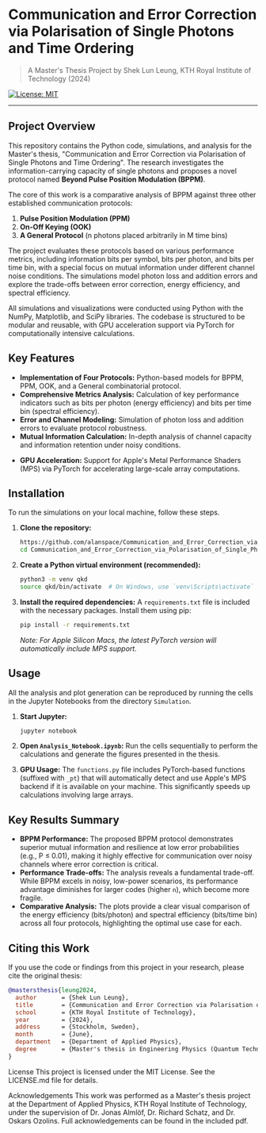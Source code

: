 # Communication and Error Correction via Polarisation of Single Photons and Time Ordering
> A Master's Thesis Project by Shek Lun Leung, KTH Royal Institute of Technology (2024)

[![License: MIT](https://img.shields.io/badge/License-MIT-yellow.svg)](https://opensource.org/licenses/MIT)

<!-- *Cover Image: "An oil painting constructed in DALL.E 2 showing a single photon with polarization being sent by Alice and being corrected by Bob by distant transmission."* -->

---

## Project Overview

This repository contains the Python code, simulations, and analysis for the Master's thesis, "Communication and Error Correction via Polarisation of Single Photons and Time Ordering". The research investigates the information-carrying capacity of single photons and proposes a novel protocol named **Beyond Pulse Position Modulation (BPPM)**.

The core of this work is a comparative analysis of BPPM against three other established communication protocols:
1.  **Pulse Position Modulation (PPM)**
2.  **On-Off Keying (OOK)**
3.  **A General Protocol** (n photons placed arbitrarily in M time bins)

The project evaluates these protocols based on various performance metrics, including information bits per symbol, bits per photon, and bits per time bin, with a special focus on mutual information under different channel noise conditions. The simulations model photon loss and addition errors and explore the trade-offs between error correction, energy efficiency, and spectral efficiency.

All simulations and visualizations were conducted using Python with the NumPy, Matplotlib, and SciPy libraries. The codebase is structured to be modular and reusable, with GPU acceleration support via PyTorch for computationally intensive calculations.

## Key Features

- **Implementation of Four Protocols:** Python-based models for BPPM, PPM, OOK, and a General combinatorial protocol.
- **Comprehensive Metrics Analysis:** Calculation of key performance indicators such as bits per photon (energy efficiency) and bits per time bin (spectral efficiency).
- **Error and Channel Modeling:** Simulation of photon loss and addition errors to evaluate protocol robustness.
- **Mutual Information Calculation:** In-depth analysis of channel capacity and information retention under noisy conditions.
<!-- - **Modular and Reusable Code:** A central `functions.py` library contains all core logic, making the analysis notebooks clean and easy to follow. -->
- **GPU Acceleration:** Support for Apple's Metal Performance Shaders (MPS) via PyTorch for accelerating large-scale array computations.


## Installation

To run the simulations on your local machine, follow these steps.

1.  **Clone the repository:**
    ```bash
    https://github.com/alanspace/Communication_and_Error_Correction_via_Polarisation_of_Single_Photons_and_Time_Ordering.git
    cd Communication_and_Error_Correction_via_Polarisation_of_Single_Photons_and_Time_Ordering
    ```

2.  **Create a Python virtual environment (recommended):**
    ```bash
    python3 -m venv qkd
    source qkd/bin/activate  # On Windows, use `venv\Scripts\activate`
    ```

3.  **Install the required dependencies:**
    A `requirements.txt` file is included with the necessary packages. Install them using pip:
    ```bash
    pip install -r requirements.txt
    ```
    *Note: For Apple Silicon Macs, the latest PyTorch version will automatically include MPS support.*

## Usage

All the analysis and plot generation can be reproduced by running the cells in the Jupyter Notebooks from the directory `Simulation`.

1.  **Start Jupyter:**
    ```bash
    jupyter notebook
    ```
2.  **Open `Analysis_Notebook.ipynb`:** Run the cells sequentially to perform the calculations and generate the figures presented in the thesis.
<!-- 3.  **Core Logic:** The notebook imports the custom library `functions.py` (as `fn`). All the complex calculations for each protocol are contained within this file. -->
3.  **GPU Usage:** The `functions.py` file includes PyTorch-based functions (suffixed with `_pt`) that will automatically detect and use Apple's MPS backend if it is available on your machine. This significantly speeds up calculations involving large arrays.

## Key Results Summary

- **BPPM Performance:** The proposed BPPM protocol demonstrates superior mutual information and resilience at low error probabilities (e.g., P ≤ 0.01), making it highly effective for communication over noisy channels where error correction is critical.
- **Performance Trade-offs:** The analysis reveals a fundamental trade-off. While BPPM excels in noisy, low-power scenarios, its performance advantage diminishes for larger codes (higher `n`), which become more fragile.
- **Comparative Analysis:** The plots provide a clear visual comparison of the energy efficiency (bits/photon) and spectral efficiency (bits/time bin) across all four protocols, highlighting the optimal use case for each.

## Citing this Work

If you use the code or findings from this project in your research, please cite the original thesis:

```bibtex
@mastersthesis{leung2024,
  author       = {Shek Lun Leung},
  title        = {Communication and Error Correction via Polarisation of Single Photons and Time Ordering},
  school       = {KTH Royal Institute of Technology},
  year         = {2024},
  address      = {Stockholm, Sweden},
  month        = {June},
  department   = {Department of Applied Physics},
  degree       = {Master's thesis in Engineering Physics (Quantum Technology)}
}
```

License
This project is licensed under the MIT License. See the LICENSE.md file for details.

Acknowledgements
This work was performed as a Master's thesis project at the Department of Applied Physics, KTH Royal Institute of Technology, under the supervision of Dr. Jonas Almlöf, Dr. Richard Schatz, and Dr. Oskars Ozolins. Full acknowledgements can be found in the included pdf.